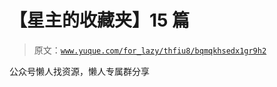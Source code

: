 # 【星主的收藏夹】15 篇

> 原文：[`www.yuque.com/for_lazy/thfiu8/bqmqkhsedx1gr9h2`](https://www.yuque.com/for_lazy/thfiu8/bqmqkhsedx1gr9h2)

<ne-p id="u59df9177" data-lake-id="u59df9177"><ne-text id="u1fdcb257">公众号懒人找资源，懒人专属群分享</ne-text></ne-p>